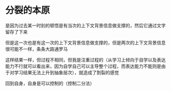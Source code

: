 # 分裂的本原

是因为过去某一时刻的顿悟是有当次的上下文背景信息做支撑的，然后它通过文字留存了下来

但是这一次也是有这一次的上下文背景信息做支撑的，但是两次的上下文背景信息很可能不一样，条条大路通罗马

这样结果一样，但过程不相同，但我是注重过程的（从学习上倾向于自学以及表达能力不行就可以看出来，因为自学自己可以主导整个过程，而表达能力不能则是由于对学习结果无法上升到抽象层次），就造成了割裂的感觉

回到自身，自身是可以控制的（控制二分法）